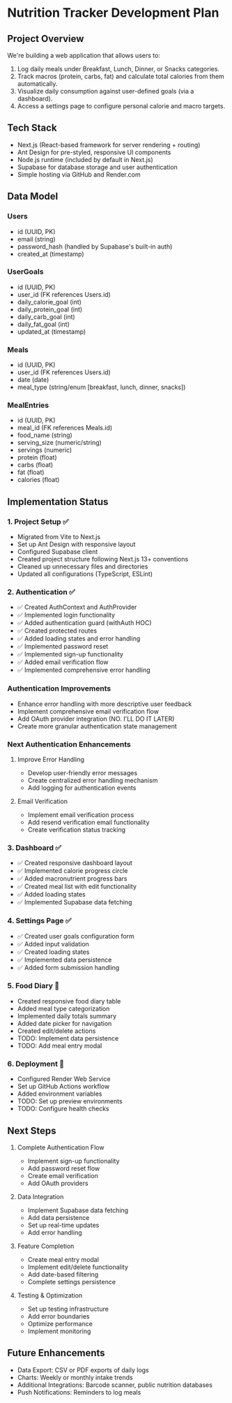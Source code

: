 # Nutrition Tracker Development Plan

## Project Overview

We're building a web application that allows users to:
1. Log daily meals under Breakfast, Lunch, Dinner, or Snacks categories.
2. Track macros (protein, carbs, fat) and calculate total calories from them automatically.
3. Visualize daily consumption against user-defined goals (via a dashboard).
4. Access a settings page to configure personal calorie and macro targets.

## Tech Stack

- Next.js (React-based framework for server rendering + routing)
- Ant Design for pre-styled, responsive UI components
- Node.js runtime (included by default in Next.js)
- Supabase for database storage and user authentication
- Simple hosting via GitHub and Render.com

## Data Model

### Users
- id (UUID, PK)
- email (string)
- password_hash (handled by Supabase's built-in auth)
- created_at (timestamp)

### UserGoals
- id (UUID, PK)
- user_id (FK references Users.id)
- daily_calorie_goal (int)
- daily_protein_goal (int)
- daily_carb_goal (int)
- daily_fat_goal (int)
- updated_at (timestamp)

### Meals
- id (UUID, PK)
- user_id (FK references Users.id)
- date (date)
- meal_type (string/enum [breakfast, lunch, dinner, snacks])

### MealEntries
- id (UUID, PK)
- meal_id (FK references Meals.id)
- food_name (string)
- serving_size (numeric/string)
- servings (numeric)
- protein (float)
- carbs (float)
- fat (float)
- calories (float)

## Implementation Status

### 1. Project Setup ✅
- Migrated from Vite to Next.js
- Set up Ant Design with responsive layout
- Configured Supabase client
- Created project structure following Next.js 13+ conventions
- Cleaned up unnecessary files and directories
- Updated all configurations (TypeScript, ESLint)

### 2. Authentication ✅
- ✅ Created AuthContext and AuthProvider
- ✅ Implemented login functionality
- ✅ Added authentication guard (withAuth HOC)
- ✅ Created protected routes
- ✅ Added loading states and error handling
- ✅ Implemented password reset
- ✅ Implemented sign-up functionality
- ✅ Added email verification flow
- ✅ Implemented comprehensive error handling

### Authentication Improvements
- Enhance error handling with more descriptive user feedback
- Implement comprehensive email verification flow
- Add OAuth provider integration (NO. I'LL DO IT LATER)
- Create more granular authentication state management

### Next Authentication Enhancements
1. Improve Error Handling
   - Develop user-friendly error messages
   - Create centralized error handling mechanism
   - Add logging for authentication events

2. Email Verification
   - Implement email verification process
   - Add resend verification email functionality
   - Create verification status tracking


### 3. Dashboard ✅
- ✅ Created responsive dashboard layout
- ✅ Implemented calorie progress circle
- ✅ Added macronutrient progress bars
- ✅ Created meal list with edit functionality
- ✅ Added loading states
- ✅ Implemented Supabase data fetching

### 4. Settings Page ✅
- ✅ Created user goals configuration form
- ✅ Added input validation
- ✅ Created loading states
- ✅ Implemented data persistence
- ✅ Added form submission handling

### 5. Food Diary 🚧
- Created responsive food diary table
- Added meal type categorization
- Implemented daily totals summary
- Added date picker for navigation
- Created edit/delete actions
- TODO: Implement data persistence
- TODO: Add meal entry modal

### 6. Deployment 🚧
- Configured Render Web Service
- Set up GitHub Actions workflow
- Added environment variables
- TODO: Set up preview environments
- TODO: Configure health checks

## Next Steps

1. Complete Authentication Flow
   - Implement sign-up functionality
   - Add password reset flow
   - Create email verification
   - Add OAuth providers

2. Data Integration
   - Implement Supabase data fetching
   - Add data persistence
   - Set up real-time updates
   - Add error handling

3. Feature Completion
   - Create meal entry modal
   - Implement edit/delete functionality
   - Add date-based filtering
   - Complete settings persistence

4. Testing & Optimization
   - Set up testing infrastructure
   - Add error boundaries
   - Optimize performance
   - Implement monitoring

## Future Enhancements
- Data Export: CSV or PDF exports of daily logs
- Charts: Weekly or monthly intake trends
- Additional Integrations: Barcode scanner, public nutrition databases
- Push Notifications: Reminders to log meals

